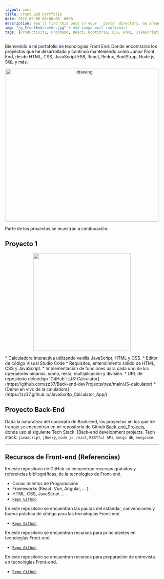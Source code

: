 ```yaml
---
layout: post
title: Front End Portfolio
date: 2022-09-09 00:00:00 -0600
description: You’ll find this post in your `_posts` directory. Go ahead and edit it and re-build the site to see your changes. # Add post description (optional)
img: "/p_FrontEnd/cover.jpg" # Add image post (optional)
tags: [Productivity, Frontend, React, BootStrap, CSS, HTML, JavaScript] # add tag
---
```


Bienvenido a mi portafolio de tecnologías Front End. Donde encontraras los proyectos que he desarrollado y continúo manteniendo como Junior Front End, desde HTML, CSS, JavaScript ES6, React, Redux, BootStrap, Node.js, SQL y más.

<p align="center">
    <img src="{{site.baseurl}}/assets/img/p_FrontEnd/1.png" alt="drawing" style="width:500px;"/>
</p>


Parte de los proyectos se muestran a continuación. 

## Proyecto 1
<p align="center">
    <img align="center" src="{{site.baseurl}}/assets/img/p_FrontEnd/2.png"  style="width: 320px;"  />
</p>
* Calculadora interactiva utilizando vanilla JavaScript, HTML y CSS.
* Editor de código Visual Studio Code
* Requisitos, entendimiento sólido de HTML, CSS y JavaScript.
* Implementación de funciones para cada uno de los operadores binarios, suma, resta, multiplicación y división.
* URL de repositorio delcódigo `GitHub`: [JS-Calculator](https://github.com/zz37/Back-end-devProjects/tree/main/JS-calculator)
* [Demo en vivo de la caluladora](https://zz37.github.io/JavaScritp_Calculator_App/)

## Proyecto Back-End
Dada la naturaleza del concepto de Back-end, los proyectos en los que he trabajo se encuentran en mi repositorio de Github [Back-end_Projects](), donde uso el siguiente Tech Stack: [Back-end development projects. Tech stack: `javascript`, `jQuery`, `node js`, `react`, `RESTful APi`, `mongo db`, `mongoose`.

--- 
## Recursos de Front-end (Referencias)

En este repositorio de GitHub se encuentran recursos gratuitos y referencias bibliográficas, de la tecnologías de Front-end.
* Conocimientos de Programación.
* Frameworks (React, Vue, Angular, ... ).
* HTML, CSS, JavaScript ... .
* [`Repo Github`](https://github.com/mrcodedev/frontend-developer-resources#-katas)

En este repositorio se encuentran las pautas del estándar, convenciones y buena práctica de código para las tecnologías Front-end.
* [`Repo Github`](https://github.com/thedaviddias/Front-End-Checklist)

En este repositorio se encuentran recursos para principiantes en tecnologías Front-end.
* [`Repo Github`](https://github.com/thedaviddias/Resources-Front-End-Beginner#chat--slack-channels)

En este repositorio se encuentran recursos para preparación de entrevista en tecnologías Front-end.
* [`Repo Github`](https://github.com/yangshun/front-end-interview-handbook)


